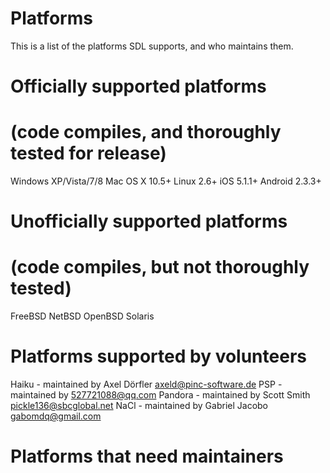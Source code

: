 Platforms
=========


This is a list of the platforms SDL supports, and who maintains them.

Officially supported platforms
==============================
(code compiles, and thoroughly tested for release)
==============================
Windows XP/Vista/7/8
Mac OS X 10.5+
Linux 2.6+
iOS 5.1.1+
Android 2.3.3+

Unofficially supported platforms
================================
(code compiles, but not thoroughly tested)
================================
FreeBSD
NetBSD
OpenBSD
Solaris

Platforms supported by volunteers
=================================
Haiku - maintained by Axel Dörfler <axeld@pinc-software.de>
PSP - maintained by 527721088@qq.com
Pandora - maintained by Scott Smith <pickle136@sbcglobal.net>
NaCl - maintained by Gabriel Jacobo <gabomdq@gmail.com>

Platforms that need maintainers
===============================
